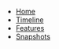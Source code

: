 - [Home]()
- [Timeline](./sections/timeline.md)
- [Features](./sections/features.md)
- [Snapshots](./sections/snapshots.md)
